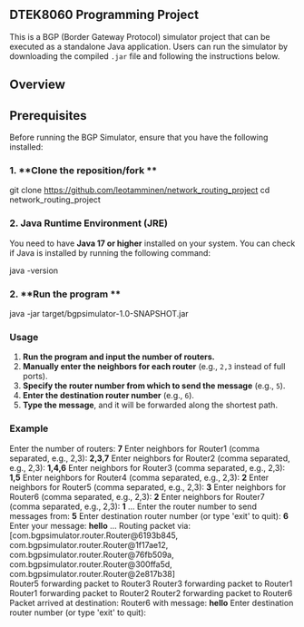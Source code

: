 ## DTEK8060 Programming Project


This is a BGP (Border Gateway Protocol) simulator project that can be executed as a standalone Java application. Users can run the simulator by downloading the compiled `.jar` file and following the instructions below.
## Overview



## Prerequisites

Before running the BGP Simulator, ensure that you have the following installed:
### 1. **Clone the reposition/fork **
git clone https://github.com/leotamminen/network_routing_project
cd network_routing_project


### 2. **Java Runtime Environment (JRE)**

You need to have **Java 17 or higher** installed on your system. You can check if Java is installed by running the following command:

java -version
### 2. **Run the program **
java -jar target/bgpsimulator-1.0-SNAPSHOT.jar
### Usage
1. **Run the program and input the number of routers.**
2. **Manually enter the neighbors for each router** (e.g., `2,3` instead of full ports).
3. **Specify the router number from which to send the message** (e.g., `5`).
4. **Enter the destination router number** (e.g., `6`).
5. **Type the message**, and it will be forwarded along the shortest path.

### Example
Enter the number of routers: **7**
Enter neighbors for Router1 (comma separated, e.g., 2,3): **2,3,7**
Enter neighbors for Router2 (comma separated, e.g., 2,3): **1,4,6**
Enter neighbors for Router3 (comma separated, e.g., 2,3): **1,5**
Enter neighbors for Router4 (comma separated, e.g., 2,3): **2**
Enter neighbors for Router5 (comma separated, e.g., 2,3): **3**
Enter neighbors for Router6 (comma separated, e.g., 2,3): **2**
Enter neighbors for Router7 (comma separated, e.g., 2,3): **1**
...
Enter the router number to send messages from: **5**
Enter destination router number (or type 'exit' to quit): **6**
Enter your message: **hello**
...
Routing packet via: [com.bgpsimulator.router.Router@6193b845, com.bgpsimulator.router.Router@1f17ae12, com.bgpsimulator.router.Router@76fb509a, com.bgpsimulator.router.Router@300ffa5d, com.bgpsimulator.router.Router@2e817b38]  
Router5 forwarding packet to Router3
Router3 forwarding packet to Router1
Router1 forwarding packet to Router2
Router2 forwarding packet to Router6
Packet arrived at destination: Router6 with message: **hello**
Enter destination router number (or type 'exit' to quit): 



